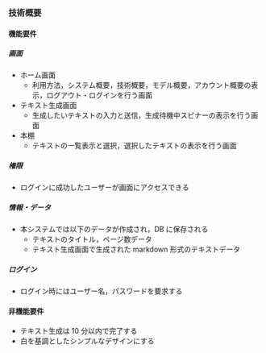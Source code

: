 ### 技術概要

#### 機能要件

##### 画面

- ホーム画面
  - 利用方法，システム概要，技術概要，モデル概要，アカウント概要の表示，ログアウト・ログインを行う画面
- テキスト生成画面
  - 生成したいテキストの入力と送信，生成待機中スピナーの表示を行う画面
- 本棚
  - テキストの一覧表示と選択，選択したテキストの表示を行う画面

##### 権限

- ログインに成功したユーザーが画面にアクセスできる

##### 情報・データ

- 本システムでは以下のデータが作成され，DB に保存される
  - テキストのタイトル，ページ数データ
  - テキスト生成画面で生成された markdown 形式のテキストデータ

##### ログイン

- ログイン時にはユーザー名，パスワードを要求する

#### 非機能要件

- テキスト生成は 10 分以内で完了する
- 白を基調としたシンプルなデザインにする
